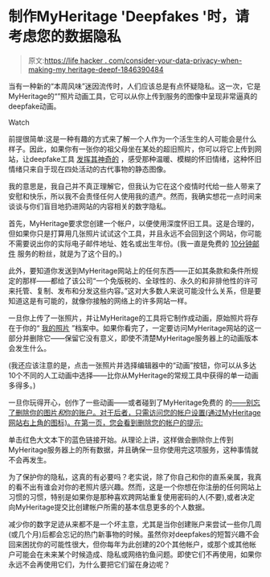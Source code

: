# 制作MyHeritage 'Deepfakes '时，请考虑您的数据隐私

> 原文:[https://life hacker . com/consider-your-data-privacy-when-making-my heritage-deepf-1846390484](https://lifehacker.com/consider-your-data-privacy-when-making-myheritage-deepf-1846390484)

当有一种新的“本周风味”迷因流传时，人们应该总是有点怀疑隐私。这一次，它是MyHeritage的“”照片动画工具，它可以从你上传到服务的图像中呈现非常逼真的deepfake动画。

Watch

前提很简单:这是一种有趣的方式来了解一个人作为一个活生生的人可能会是什么样子。因此，如果你有一张你的祖父母坐在某处的超旧照片，你可以将它上传到网站，让deepfake工具 [发挥其神奇的](https://www.reddit.com/r/boardgames/comments/lw2kqc/the_myheritage_face_animator_works_creepily_well/) ，感受那种温暖、模糊的怀旧情绪，这种怀旧情绪只来自于现在四处活动的古代事物的静态图像。

我的意思是，我自己并不真正理解它，但我认为它在这个疫情时代给一些人带来了安慰和快乐，所以我不会责怪任何人使用我的遗产。然而，我确实想花一点时间来谈谈与你们盲目地扔进网站的内容相关的数字隐私。

首先，MyHeritage要求您创建一个帐户，以便使用深度怀旧工具。这是合理的，但如果你只是打算用几张照片试试这个工具，并且永远不会回到这个网站，你可能不需要说出你的实际电子邮件地址、姓名或出生年份。(我一直是免费的 [10分钟邮件](mailto:hivagymayzblcazgrz@twzhhq.com) 服务的粉丝，就是为了这个目的。)

此外，要知道你发送到MyHeritage网站上的任何东西——正如其条款和条件所规定的那样——都给了该公司“一个免版税的、全球性的、永久的和非排他性的许可来托管、复制、发布和分发这些内容。”这对大多数人来说可能没什么关系，但是要知道这是有可能的，就像你接触的网络上的许多网站一样。

一旦你上传了一张照片，并让MyHeritage的工具将它制作成动画，原始照片将存在于你的“ [我的照片](https://www.myheritage.com/FP/genealogy-welcome.php) ”档案中。如果你看完了，一定要访问MyHeritage网站的这一部分并删除它——保留它没有意义，即使不清楚MyHeritage服务器上的动画版本会发生什么。

(我还应该注意的是，点击一张照片并选择编辑器中的“动画”按钮，你可以从多达10个不同的人工动画中选择——比你从MyHeritage的常规工具中获得的单一动画多得多。)

一旦你玩得开心，创作了一些动画——或者碰到了MyHeritage免费的 的[——别忘了删除你的图片*和*你的账户。对于后者，只需访问您的帐户设置(通过MyHeritage网站右上角的图标)。在第一页，您会看到删除您的帐户的提示:](https://blog.myheritage.com/2021/02/new-animate-the-faces-in-your-family-photos/)

单击红色大文本下的蓝色链接开始。从理论上讲，这样做会删除你上传到MyHeritage服务器上的所有数据，并且确保一旦你使用完这项服务，这种事情就不会再发生。

为了保护你的隐私，这真的有必要吗？老实说，除了你自己和你的直系亲属，我真的看不出有谁会对你的老照片感兴趣。然而，这是一个你想在你注册的任何网站上习惯的习惯，特别是如果你是那种喜欢跨网站重复使用密码的人(不要),或者决定向MyHeritage提交比创建帐户所需的基本信息更多的个人数据。

减少你的数字足迹从来都不是一个坏主意，尤其是当你创建账户来尝试一些你几周(或几个月)后都会忘记的热门新事物的时候。虽然你对deepfakes的短暂兴趣不会回来困扰你的可能性很大，但你每年为此创建的20个其他帐户，或那个或其他帐户可能会在未来某个时候造成、隐私或网络钓鱼问题。即使它们不再使用，如果你永远不会再使用它们，为什么要把它们留在身边呢？